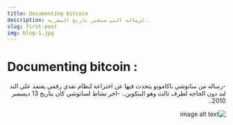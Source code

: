 ```yaml
---
title: Documenting bitcoin
description: لرساله التي ستغير تاريخ البشرية..
slug: first-post
img: blog-1.jpg
---
```


# Documenting bitcoin :

<div dir="auto">
-رساله من ساتوشي ناكاموتو يتحدث فيها عن اختراعة لنظام نقدي رقمي يعتمد على
الند لند دون الحاجه لطرف ثالث وهو البتكوين..
-اخر نشاط لساتوشي كان بتاريخ 13 ديسمبر 2010..
<br>

![image alt text](/_nuxt/assets/images/bitcoin.jpg)

</div>
